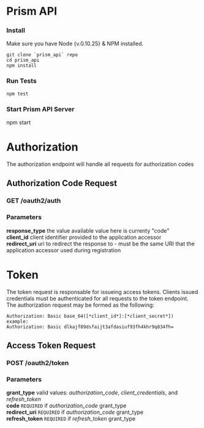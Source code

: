 Prism API
===========================================================

### Install

Make sure you have Node {v.0.10.25} & NPM installed. 

	git clone `prism_api` repo
	cd prism_api
	npm install

### Run Tests
	
	npm test

### Start Prism API Server

  npm start

Authorization
==========================================================
The authorization endpoint will handle all requests for authorization codes

Authorization Code Request
----------------------------------------------------------
### GET /oauth2/auth ###

### Parameters ###
**response_type**       the value available value here is currenty "code"  
**client_id**           client identifier provided to the application accessor  
**redirect_uri**        uri to redirect the response to - must be the same URI that
                        the application accessor used during registration  

Token
===========================================================
The token request is responsable for issueing access tokens. Clients issued
credentials must be authenticated for all requests to the token endpoint. The
authorization request may be formed as the following:

    Authorization: Basic base_64([*client_id*]:[*client_secret*])
    example:
    Authorization: Basic dlkajf89dsfaijt3afdasiuf93fh4khr9q834fh=

Access Token Request
----------------------------------------------------------
### POST /oauth2/token ###

### Parameters ###
**grant_type**          valid values: *authorization_code*, *client_credentials*, and *refresh_token*  
**code**                `REQUIRED` if *authorization_code* grant_type  
**redirect_uri**        `REQUIRED` if *authorization_code* grant_type  
**refresh_token**       `REQUIRED` if *refresh_token* grant_type  

